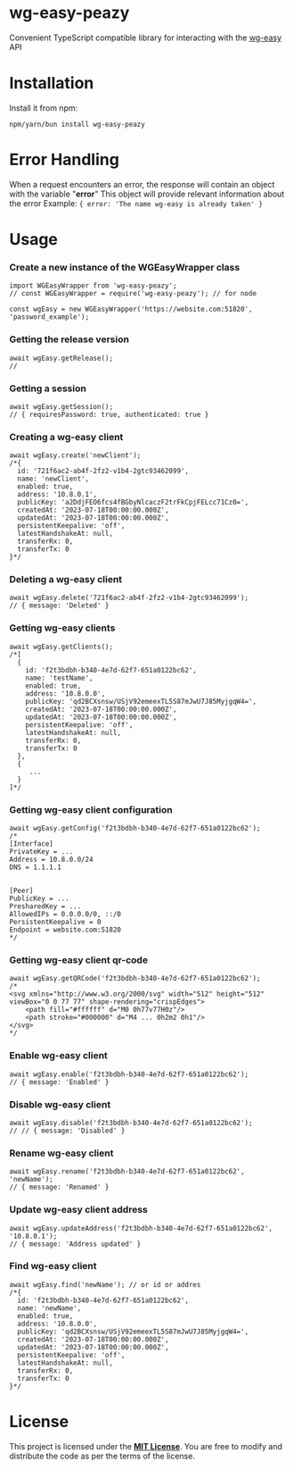 # wg-easy-peazy

Convenient TypeScript compatible library for interacting with the [wg-easy](https://github.com/wg-easy/wg-easy) API

# Installation

Install it from npm:

 ```
npm/yarn/bun install wg-easy-peazy
```

# Error Handling

When a request encounters an error, the response will contain an object with the variable "**error**" This object will provide relevant information about the error
Example: `{ error: 'The name wg-easy is already taken' }`

# Usage

### Create a new instance of the WGEasyWrapper class

 ```
import WGEasyWrapper from 'wg-easy-peazy';
// const WGEasyWrapper = require('wg-easy-peazy'); // for node

const wgEasy = new WGEasyWrapper('https://website.com:51820', 'password_example');
```

### Getting the release version
```
await wgEasy.getRelease();
// 
```

### Getting a session
```
await wgEasy.getSession();
// { requiresPassword: true, authenticated: true }
```

### Creating a wg-easy client
```
await wgEasy.create('newClient');
/*{
  id: '721f6ac2-ab4f-2fz2-v1b4-2gtc93462099',
  name: 'newClient',
  enabled: true,
  address: '10.8.0.1',
  publicKey: 'a2DdjFEO6fcs4fBGbyNlcaczF2trFkCpjFELcc71Cz0=',
  createdAt: '2023-07-18T00:00:00.000Z',
  updatedAt: '2023-07-18T00:00:00.000Z',
  persistentKeepalive: 'off',
  latestHandshakeAt: null,
  transferRx: 0,
  transferTx: 0
}*/
```

### Deleting a wg-easy client
```
await wgEasy.delete('721f6ac2-ab4f-2fz2-v1b4-2gtc93462099');
// { message: 'Deleted' }
```

### Getting wg-easy clients

```
await wgEasy.getClients();
/*[
  {
    id: 'f2t3bdbh-b340-4e7d-62f7-651a0122bc62',
    name: 'testName',
    enabled: true,
    address: '10.8.0.0',
    publicKey: 'qd2BCXsnsw/USjV92emeexTL5S87mJwU7J85MyjgqW4=',
    createdAt: '2023-07-18T00:00:00.000Z',
    updatedAt: '2023-07-18T00:00:00.000Z',
    persistentKeepalive: 'off',
    latestHandshakeAt: null,
    transferRx: 0,
    transferTx: 0
  },
  {
     ...
  }
]*/
```

### Getting wg-easy client configuration

```
await wgEasy.getConfig('f2t3bdbh-b340-4e7d-62f7-651a0122bc62');
/*
[Interface]
PrivateKey = ...
Address = 10.8.0.0/24
DNS = 1.1.1.1


[Peer]
PublicKey = ...
PresharedKey = ...
AllowedIPs = 0.0.0.0/0, ::/0
PersistentKeepalive = 0
Endpoint = website.com:51820
*/
```

### Getting wg-easy client qr-code

```
await wgEasy.getQRCode('f2t3bdbh-b340-4e7d-62f7-651a0122bc62');
/*
<svg xmlns="http://www.w3.org/2000/svg" width="512" height="512" viewBox="0 0 77 77" shape-rendering="crispEdges">
    <path fill="#ffffff" d="M0 0h77v77H0z"/>
    <path stroke="#000000" d="M4 ... 0h2m2 0h1"/>
</svg>
*/
```

### Enable wg-easy client
```
await wgEasy.enable('f2t3bdbh-b340-4e7d-62f7-651a0122bc62');
// { message: 'Enabled' }
```


### Disable wg-easy client
```
await wgEasy.disable('f2t3bdbh-b340-4e7d-62f7-651a0122bc62');
// // { message: 'Disabled' }
```

### Rename wg-easy client
```
await wgEasy.rename('f2t3bdbh-b340-4e7d-62f7-651a0122bc62', 'newName');
// { message: 'Renamed' }
```

### Update wg-easy client address
```
await wgEasy.updateAddress('f2t3bdbh-b340-4e7d-62f7-651a0122bc62', '10.8.0.1');
// { message: 'Address updated' }
```


### Find wg-easy client
```
await wgEasy.find('newName'); // or id or addres
/*{
  id: 'f2t3bdbh-b340-4e7d-62f7-651a0122bc62',
  name: 'newName',
  enabled: true,
  address: '10.8.0.0',
  publicKey: 'qd2BCXsnsw/USjV92emeexTL5S87mJwU7J85MyjgqW4=',
  createdAt: '2023-07-18T00:00:00.000Z',
  updatedAt: '2023-07-18T00:00:00.000Z',
  persistentKeepalive: 'off',
  latestHandshakeAt: null,
  transferRx: 0,
  transferTx: 0
}*/
```

# License

This project is licensed under the [**MIT License**](https://github.com/i3ladik/wg-easy-node-wrapper/blob/main/LICENSE). You are free to modify and distribute the code as per the terms of the license.